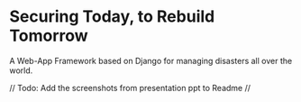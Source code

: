 # Securing Today, to Rebuild Tomorrow 


A Web-App Framework based on Django for managing disasters all over the world.



// Todo: Add the screenshots from presentation ppt to Readme //
